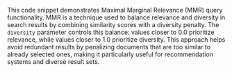 This code snippet demonstrates Maximal Marginal Relevance (MMR) query functionality. MMR is a technique used to balance relevance and diversity in search results by combining similarity scores with a diversity penalty. The `diversity` parameter controls this balance: values closer to 0.0 prioritize relevance, while values closer to 1.0 prioritize diversity. This approach helps avoid redundant results by penalizing documents that are too similar to already selected ones, making it particularly useful for recommendation systems and diverse result sets.
